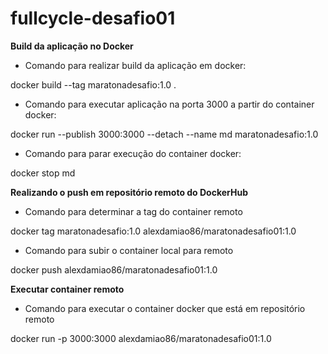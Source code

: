 # fullcycle-desafio01

<b>Build da aplicação no Docker</b>

- Comando para realizar build da aplicação em docker: 

docker build --tag maratonadesafio:1.0 .

- Comando para executar aplicação na porta 3000 a partir do container docker: 

docker run --publish 3000:3000 --detach --name md maratonadesafio:1.0 

- Comando para parar execução do container docker: 

docker stop md

<b>Realizando o push em repositório remoto do DockerHub</b>

- Comando para determinar a tag do container remoto

docker tag maratonadesafio:1.0 alexdamiao86/maratonadesafio01:1.0

- Comando para subir o container local para remoto

docker push alexdamiao86/maratonadesafio01:1.0

<b>Executar container remoto</b> 

- Comando para executar o container docker que está em repositório remoto

docker run -p 3000:3000 alexdamiao86/maratonadesafio01:1.0
